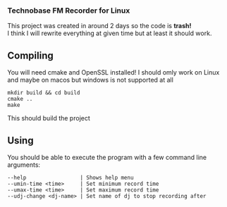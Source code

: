 ### Technobase FM Recorder for Linux
This project was created in around 2 days so the code is **trash!** <br>
I think I will rewrite everything at given time but at least it should work.

## Compiling
You will need cmake and OpenSSL installed!
I should omly work on Linux and maybe on macos but windows is not supported at all

    mkdir build && cd build
    cmake ..
    make

This should build the project

## Using
You should be able to execute the program with a few command line arguments:

    --help                 | Shows help menu
    --umin-time <time>     | Set minimum record time
    --umax-time <time>     | Set maximum record time
    --udj-change <dj-name> | Set name of dj to stop recording after 
